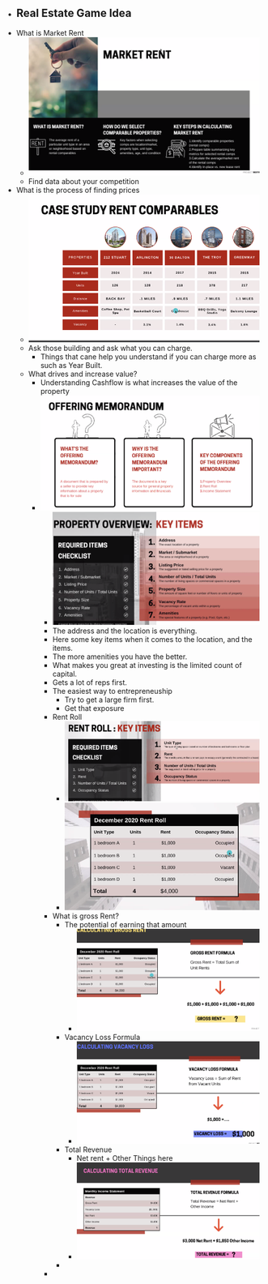 - Real Estate Game Idea
	-
- What is Market Rent
	- ![image.png](../assets/image_1716645281185_0.png)
	- Find data about your competition
- What is the process of finding prices
	- ![image.png](../assets/image_1716645310518_0.png)
	- Ask those building and ask what you can charge.
		- Things that cane help you understand if you can charge more as such as Year Built.
	- What drives and increase value?
		- Understanding Cashflow is what increases the value of the property
		- ![image.png](../assets/image_1716646219995_0.png)
			- ![image.png](../assets/image_1716646255591_0.png)
			- The address and the location is everything.
			- Here some key items when it comes to the location, and the items.
			- The more amenities you have the better.
			- What makes you great at investing is the limited count of capital.
			- Gets a lot of reps first.
			- The easiest way to entrepreneuship
				- Try to get a large firm first.
				- Get that exposure
			- Rent Roll
				- ![image.png](../assets/image_1716646808836_0.png)
				- ![image.png](../assets/image_1716646816439_0.png)
			- What is gross Rent?
				- The potential of earning that amount
					- ![image.png](../assets/image_1716646975362_0.png)
				- Vacancy Loss Formula
					- ![image.png](../assets/image_1716646990337_0.png)
				- Total Revenue
					- Net rent + Other Things here
					- ![image.png](../assets/image_1716647027698_0.png)
				-
			-